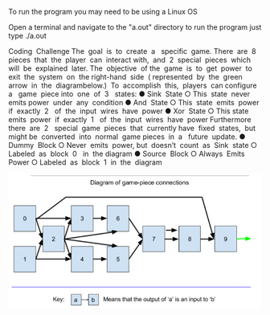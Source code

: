 To run the program you may need to be using a Linux OS

Open a terminal and navigate to the "a.out" directory
to run the program just type ./a.out 

Coding​ ​ Challenge
The​ ​ goal​ ​ is​ ​ to​ ​ create​ ​ a ​ ​ specific​ ​ game.​ ​ There​ ​ are​ ​ 8 ​ ​ pieces​ ​ that​ ​ the​ ​ player​ ​ can​ ​ interact
with,​ ​ and​ ​ 2 ​ ​ special​ ​ pieces​ ​ which​ ​ will​ ​ be​ ​ explained​ ​ later.
The​ ​ objective​ ​ of​ ​ the​ ​ game​ ​ is​ ​ to​ ​ get​ ​ power​ ​ to​ ​ exit​ ​ the​ ​ system​ ​ on​ ​ the​ ​ right-hand​ ​ side​ ​ (
represented​ ​ by​ ​ the​ ​ green​ ​ arrow​ ​ in​ ​ the​ ​ diagram​ ​ below.)​ ​ To​ ​ accomplish​ ​ this,​ ​ players​ ​ can
configure​ ​ a ​ ​ game​ ​ piece​ ​ into​ ​ one​ ​ of​ ​ 3 ​ ​ states:
● Sink​ ​ State
○ This​ ​ state​ ​ never​ ​ emits​ ​ power​ ​ under​ ​ any​ ​ condition
● And​ ​ State
○ This​ ​ state​ ​ emits​ ​ power​ ​ if​ ​ exactly​ ​ 2 ​ ​ of​ ​ the​ ​ input​ ​ wires​ ​ have​ ​ power
● Xor​ ​ State
○ This​ ​ state​ ​ emits​ ​ power​ ​ if​ ​ exactly​ ​ 1 ​ ​ of​ ​ the​ ​ input​ ​ wires​ ​ have​ ​ power
Furthermore​ ​ there​ ​ are​ ​ 2 ​ ​ special​ ​ game​ ​ pieces​ ​ that​ ​ currently​ ​ have​ ​ fixed​ ​ states,​ ​ but​ ​ might
be​ ​ converted​ ​ into​ ​ normal​ ​ game​ ​ pieces​ ​ in​ ​ a ​ ​ future​ ​ update.
● Dummy​ ​ Block
○ Never​ ​ emits​ ​ power,​ ​ but​ ​ doesn’t​ ​ count​ ​ as​ ​ Sink​ ​ state
○ Labeled​ ​ as​ ​ block​ ​ 0 ​ ​ in​ ​ the​ ​ diagram
● Source​ ​ Block
○ Always​ ​ Emits​ ​ Power
○ Labeled​ ​ as​ ​ block​ ​ 1 ​ ​ in​ ​ the​ ​ diagram


![challenge](challenge.png)
